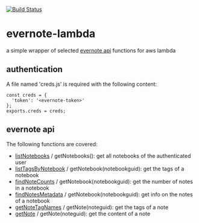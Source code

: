 [![Build Status](https://semaphoreci.com/api/v1/alexisargyris/evernote-lambda/branches/master/shields_badge.svg)](https://semaphoreci.com/alexisargyris/evernote-lambda)

# evernote-lambda
a simple wrapper of selected [evernote api](https://dev.evernote.com/doc/reference) functions for aws lambda

## authentication

A file named 'creds.js' is required with the following content:

    const creds = {
      'token': '<evernote-token>'
    };
    exports.creds = creds;

## evernote api

The following functions are covered:

* [listNotebooks](https://dev.evernote.com/doc/reference/NoteStore.html#Fn_NoteStore_listNotebooks)  / getNotebooks(): get all notebooks of the authenticated user
* [listTagsByNotebook](https://dev.evernote.com/doc/reference/NoteStore.html#Fn_NoteStore_listTagsByNotebook) / getNotebook(notebookguid): get the tags of a notebook
* [findNoteCounts](https://dev.evernote.com/doc/reference/NoteStore.html#Fn_NoteStore_findNoteCounts) / getNotebook(notebookguid): get the number of notes in a notebook
* [findNotesMetadata](https://dev.evernote.com/doc/reference/NoteStore.html#Fn_NoteStore_findNotesMetadata) / getNotebook(notebookguid): get info on the notes of a notebook 
* [getNoteTagNames](https://dev.evernote.com/doc/reference/NoteStore.html#Fn_NoteStore_getNoteTagNames) / getNote(noteguid): get the tags of a note
* [getNote](https://dev.evernote.com/doc/reference/NoteStore.html#Fn_NoteStore_getNote) / getNote(noteguid): get the content of a note

